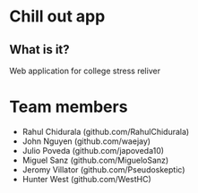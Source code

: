 # Chill out app

## What is it?

Web application for college stress reliver

# Team members
* Rahul Chidurala (github.com/RahulChidurala)
* John Nguyen (github.com/waejay)
* Julio Poveda (github.com/japoveda10)
* Miguel Sanz (github.com/MigueloSanz)
* Jeromy Villator (github.com/Pseudoskeptic)
* Hunter West (github.com/WestHC)
